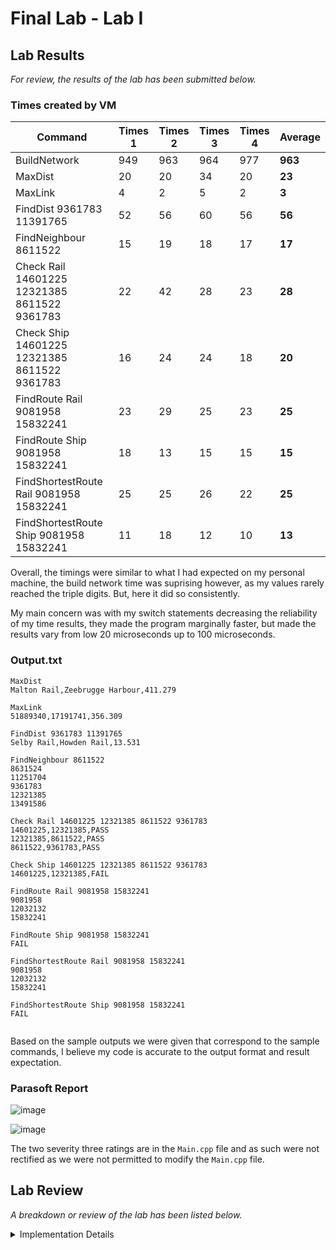 # Final Lab - Lab I

## Lab Results
*For review, the results of the lab has been submitted below.*

### Times created by VM
| Command | Times 1 | Times 2 | Times 3 | Times 4 | Average |
|---------|---------|---------|---------|---------|---------|
|BuildNetwork|949|963|964|977|**963**|
|MaxDist|20|20|34|20|**23**|
|MaxLink|4|2|5|2|**3**|
|FindDist 9361783 11391765|52|56|60|56|**56**|
|FindNeighbour 8611522|15|19|18|17|**17**|
|Check Rail 14601225 12321385 8611522 9361783|22|42|28|23|**28**|
|Check Ship 14601225 12321385 8611522 9361783|16|24|24|18|**20**|
|FindRoute Rail 9081958 15832241|23|29|25|23|**25**|
|FindRoute Ship 9081958 15832241|18|13|15|15|**15**|
|FindShortestRoute Rail 9081958 15832241|25|25|26|22|**25**|
|FindShortestRoute Ship 9081958 15832241|11|18|12|10|**13**|

Overall, the timings were similar to what I had expected on my personal machine, the build network time was suprising however, as my values rarely reached the triple digits. But, here it did so consistently.

My main concern was with my switch statements decreasing the reliability of my time results, they made the program marginally faster, but made the results vary from low 20 microseconds up to 100 microseconds.

### Output.txt
```
MaxDist
Malton Rail,Zeebrugge Harbour,411.279

MaxLink
51889340,17191741,356.309

FindDist 9361783 11391765
Selby Rail,Howden Rail,13.531

FindNeighbour 8611522
8631524
11251704
9361783
12321385
13491586

Check Rail 14601225 12321385 8611522 9361783 
14601225,12321385,PASS
12321385,8611522,PASS
8611522,9361783,PASS

Check Ship 14601225 12321385 8611522 9361783 
14601225,12321385,FAIL

FindRoute Rail 9081958 15832241
9081958
12032132
15832241

FindRoute Ship 9081958 15832241
FAIL

FindShortestRoute Rail 9081958 15832241
9081958
12032132
15832241

FindShortestRoute Ship 9081958 15832241
FAIL


```

Based on the sample outputs we were given that correspond to the sample commands, I believe my code is accurate to the output format and result expectation.

### Parasoft Report
![image](https://github.com/TheOtherRealMesteven/Lab-Book/assets/115008465/92726c94-7557-47ed-8839-605923c0ce92)

![image](https://github.com/TheOtherRealMesteven/Lab-Book/assets/115008465/f8537843-235a-4c24-962f-211313394b58)

The two severity three ratings are in the `Main.cpp` file and as such were not rectified as we were not permitted to modify the `Main.cpp` file.

## Lab Review
*A breakdown or review of the lab has been listed below.*

<details>
  <summary>Implementation Details</summary>

For this project, I primarily handled my code with a new class `Network`. This class would handle all the processes relating to the network of node and arcs which is the entirety of the project. Its was mainly used this way as the class managed the unordered_map containing all the nodes and the vector list of the arcs, which made referencing far easier than if I had seperated the methods.

There were additional files for Node and Arcs classes so they could be setup as objects to be used later on, but these primarily held information related to creating the class and retrieving the encapsulated information they held.

  <details>
    <summary>Process Command</summary>

For the implementation of the commands, I used a switch statement in combination to an unordered map. If this were programmed in c# the unordered map would not be necessary but with c++ switch statements cannot operate with strings as the switch condition and thus I had to convert the strings inputs into a numerical value to switch with and the most efficient solution was to use an unordered map.
```c++
enum class Command {
	MaxDist,
	MaxLink,
	FindDist,
	FindNeighbour,
	Check,
	FindRoute,
	FindShortestRoute
};

std::unordered_map<std::string, Command> commandMap = {
		{"MaxDist", Command::MaxDist},
		{"MaxLink", Command::MaxLink},
		{"FindDist", Command::FindDist},
		{"FindNeighbour", Command::FindNeighbour},
		{"Check", Command::Check},
		{"FindRoute", Command::FindRoute},
		{"FindShortestRoute", Command::FindShortestRoute}
};

bool Navigation::ProcessCommand(const std::string& commandString) {
	std::istringstream inString(commandString);
	std::string command;
	inString >> command;

	Network& network = Network::getInstance();
	const auto it = commandMap.find(command);
	if (it == commandMap.end()) return false;
	switch (it->second)
	{
	case Command::MaxDist:
	{
		network.getMaxDist(_outFile);
		return true;
	}
	case Command::MaxLink:
	...
}
```

As for the commands parameters, I primarily just used right-shift operators to assign them directly.
```c++
case Command::FindShortestRoute:
{
	std::string mode;
	int input3, input4;
	inString >> mode >> input3 >> input4;
...
```

  </details>
<details>
	<summary>Build Network</summary>

For build network, I have two while loops which iterate through each line in each file. Initially, they were both reading the files using stringstream methods.
```c++
		std::string name;
		int referenceId;
		double latitude, longitude;

		std::getline(iss, name, ',');
		iss >> referenceId;
		iss.ignore();
		iss >> latitude;
		iss.ignore();
		iss >> longitude;
```
However, this was replaced later on which reduced 1000 microseconds off of the build network time, making it drastically faster. (I know that build network will not be marked, but small numbers are good for time values)
```c++
		size_t pos1 = line.find(',');
		size_t pos2 = line.find(',', pos1 + 1);
		size_t pos3 = line.find(',', pos2 + 1);
		std::string name = line.substr(0, pos1);
		int referenceId = std::stoi(line.substr(pos1 + 1, pos2 - pos1 - 1));
		double latitude = std::stod(line.substr(pos2 + 1, pos3 - pos2 - 1));
		double longitude = std::stod(line.substr(pos3 + 1));
```
The code above shows the current method, rather than using the ignore method and right shifting, we use string manipulation to find the parameters and pass them to their numerical forms.


In addition to this, as `MaxDist` and `MaxLink` require no inputs, they can be calculated in the build network method as it would be a minimal addition to the calculation speed.
### Max Link
Max link was far easier than MaxDist, you will findout why in a moment, as it only required an additional if statement on the end of the original iteration code.
```c++
if (!CachedLongestArc || newArc->getDistance() > CachedLongestArc->getDistance()) {
	CachedLongestArc = newArc;
}
```
And then it could be stored as an outputstream to ensure minimal processing is done when it came to the timed execution of the method.
```c++
void processMaxLink(const Arc* CachedLongestArc) {
	m_MaxLink << "MaxLink" << "\n" << CachedLongestArc->getStartNode()->getReferenceNumber() << "," << CachedLongestArc->getEndNode()->getReferenceNumber() << "," << std::fixed << std::setprecision(3) << CachedLongestArc->getDistance() / 1000 << "\n\n";
}
```

### Max Dist
Max distance was originally extremely inefficient. At the start, it was executed after build network was complete and due to its nested for loops, it forced the build network time into quadruple digits.
```c++
        for (const auto& nodePair : nodes) {
            for (const auto& nodePair2 : nodes) {
                if (nodePair.first != nodePair2.first) {
                    double x1, y1, x2, y2;
                    Utility::LLtoUTM(nodePair.second->getLatitude(), nodePair.second->getLongitude(), x1, y1);
                    Utility::LLtoUTM(nodePair2.second->getLatitude(), nodePair2.second->getLongitude(), x2, y2);
                    double distance = pow(x2 - x1, 2) + pow(y2 - y1, 2);
                    if (distance > maxDistance) {
                        maxDistance = distance;
                        furthestStartNode = nodePair.second;
                        furthestEndNode = nodePair2.second;
                    }
                }
```
The second iteration was able to reduce the processing time down to triple digits, around the 3000 micro second mark by removing the initial for loop and instead merging it with the while loop which was already inplace.
```c++
		iss >> latitude;
		iss.ignore();
		iss >> longitude;
		Node* newNode = new Node(referenceId, name, latitude, longitude);
		Network::network.addNode(newNode);

		// Calculate Max Dist
		std::unordered_map<int, Node*>& Map = Network::network.getNodeMap();
		for (const auto& nodePair2 : Map) {
			if (referenceId != nodePair2.first) {
				double x1, y1, x2, y2;
				Utility::LLtoUTM(latitude, longitude, x1, y1);
				Utility::LLtoUTM(nodePair2.second->getLatitude(), nodePair2.second->getLongitude(), x2, y2);
				double distance = pow(x2 - x1, 2) + pow(y2 - y1, 2);
				if (distance > maxDistance) {
					maxDistance = distance;
					bestEnd = name;
					bestStart = nodePair2.second->getName();
				}
			...
```
The issue with the second iteration was the two method calls ran with each node in a nested for loop. Having a large amount of nodes made this increment the time value by a large amount.
To fix this issue, the third iteration reworked the node class to store the latitude and longitude values **after** they had been processed by the method as where it was called in the program, the method was also called to convert the values. So it was logical to simplify the process.
```c++
Node* const newNode = new Node(referenceId, name, x, y);
network.addNode(newNode);

// Calculate Max Dist
const std::unordered_map<int, Node*>& Map = network.getNodeMap();
for (const auto& nodePair2 : Map) {
	if (referenceId != nodePair2.first) {
		const double latDiff = x - nodePair2.second->getLatitude();
		const double longDiff = y - nodePair2.second->getLongitude();
		const double distanceSquared = latDiff * latDiff + longDiff * longDiff;
		if (distanceSquared > maxDistance) {
			maxDistance = distanceSquared;
			bestEnd = name;
			bestStart = nodePair2.second->getName();
		}
	...
```
This cut the processing time in half, resulting in around 1200 microseconds to complete the buildnetwork process.
</details>
<details>
	<summary>MaxDist and MaxLink</summary>

 MaxDist and MaxLink were both calculated in `BuildNetwork` then stored as an output string to be assigned to the output file.
 This meant that their times were drastically minimized when timed as it had been precalculated and cached.
```c++
case Command::MaxDist:
{
	network.getMaxDist(_outFile);
	return true;
}

const void getMaxLink(std::ostream& outputStream) const {
	outputStream << m_MaxLink.str();
}

const void getMaxDist(std::ostream& outputStream) const {
	outputStream << m_MaxDist.str();
}
```

</details>
<details>
	<summary>FindDist</summary>

FindDist was a simple process, using right shifting the parameters could be retrieved from the input string and then passed to a method which found the nodes, got their co-ordinates and returned the distance between them. Running the utility method to convert the co-ordinates when creating the nodes assisted here as there were no method calls aside from using getters to retrieve values, which are rather efficient themselves.
```c++
std::ostringstream findDist(int startRef, int endRef) const {
	Node* const startNode = findNode(startRef);
	Node* const endNode = findNode(endRef);

	const double latDiff = startNode->getLatitude() - endNode->getLatitude();
	const double longDiff = startNode->getLongitude() - endNode->getLongitude();
	const double distance = sqrt(latDiff * latDiff + longDiff * longDiff);

	std::ostringstream returnValue;
	returnValue << "FindDist " << startRef << " " << endRef << "\n" << startNode->getName() << "," << endNode->getName() << "," << std::fixed << std::setprecision(3) << distance / 1000 << "\n\n";
	return returnValue;
}
```

</details>
<details>
	<summary>FindNeighbour</summary>

FindNeighbour was also a simple process, once again right shifting allowed us to retrieve the node identifier and thus the node from the input.
From that, we could iterate through the arcs and return the ones which had either started or ended at the given node (Because the arcs are reversible).

```c++
std::ostringstream Network::listNeighbors(const Node* node) {
	std::ostringstream returnValue;
	for (const auto& arc : arcs) {
		if (arc->getStartNode() == node) {
			returnValue << arc->getEndNode()->getReferenceNumber() << "\n";
		}
		else if (arc->getEndNode() == node) {
			returnValue << arc->getStartNode()->getReferenceNumber() << "\n";
		}
	}
	return returnValue;
}
```

</details>
<details>
	<summary>Check</summary>
</details>
<details>
	<summary>FindRoute</summary>
</details>
</details>
